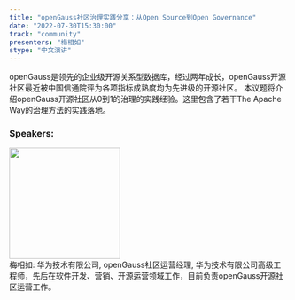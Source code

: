 ```yaml
---
title: "openGauss社区治理实践分享：从Open Source到Open Governance"
date: "2022-07-30T15:30:00"
track: "community"
presenters: "梅相如"
stype: "中文演讲"
---
```

openGauss是领先的企业级开源关系型数据库，经过两年成长，openGauss开源社区最近被中国信通院评为各项指标成熟度均为先进级的开源社区。
本议题将介绍openGauss开源社区从0到1的治理的实践经验。这里包含了若干The Apache Way的治理方法的实践落地。
 ### Speakers: 
 <img src="images/speaker/1222.png" width="200" /><br>梅相如: 华为技术有限公司, openGauss社区运营经理, 华为技术有限公司高级工程师，先后在软件开发、营销、开源运营领域工作，目前负责openGauss开源社区运营工作。

 